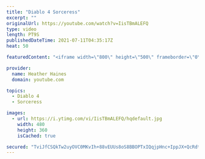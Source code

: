 ```yaml
---
title: "Diablo 4 Sorceress"
excerpt: ""
originalUrl: https://youtube.com/watch?v=IisTBmALEFQ
type: video
length: PT9S
publishedDateTime: 2021-07-11T04:35:17Z
heat: 50

featuredContent: "<iframe width=\"800\" height=\"500\" frameborder=\"0\" src=\"https://www.youtube.com/embed/IisTBmALEFQ\" allow=\"accelerometer; autoplay; encrypted-media; gyroscope; picture-in-picture\" allowfullscreen></iframe>"

provider:
  name: Heather Haines
  domain: youtube.com

topics:
  - Diablo 4
  - Sorceress

images:
  - url: https://i.ytimg.com/vi/IisTBmALEFQ/hqdefault.jpg
    width: 480
    height: 360
    isCached: true

secured: "TviJfCSQkTw2uyOVC0MKvIh+88vEUUs8oS8BBOPTxIQqjpHnc+IppJX+QcRdtNCI/v06HetjlqoDiPIij48EzmYOSd7Dl/P0hfV8FPMdMUtgFYAUsp8GWWcfKkCj0x0OB7PXhjC3H0JE5njtjwSd91aExfXJ47tvC41/i1clUAObaFztF+EQvcIrBfs7rMXavQfl0zOu0RI5lcTnNiQ4/YaC4ks95dvEf/kvpiMfgiNiA6z2bvk0o67lfZeyUAxUixUGQ50spbtrT1WLI5jMLwcym3zBi/9moTpH71q1H4A23pEIse+EIsQxY3829C6ty/Ld7S77kl/UlU0mLBucu21hnr15newI5deYRLVRYCPL5dYPB4BFsYXqp8Ev6Q3Nt2Qu5ItoMYoIRIKyaw+bORm2Kvd6mfnMLQFbzTjr0fU=;5AB6XyM4D2a9ISCHjVV0Ig=="
---
```


